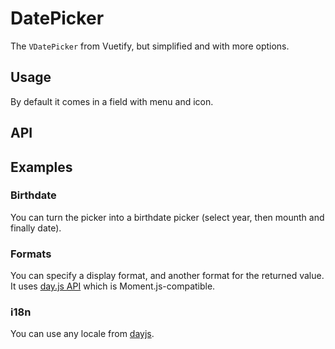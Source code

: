 # DatePicker

The `VDatePicker` from Vuetify, but simplified and with more options.

## Usage

By default it comes in a field with menu and icon.

<Example value="date-picker/base" />

## API

<API
  :component="{
    'props': [
      {
        name: 'color',
        default: `'primary'`,
        type: 'string',
        description: ''
      },
      {
        name: 'birthdate',
        default: 'false',
        type: 'boolean',
        description: ''
      },
      {
        name: 'dark',
        default: 'false',
        type: 'boolean',
        description: ''
      },
      {
        name: 'full-width',
        default: 'false',
        type: 'boolean',
        description: ''
      },
      {
        name: 'readonly',
        default: 'false',
        type: 'boolean',
        description: ''
      },
      {
        name: 'value',
        default: 'undefined',
        type: 'string',
        description: ''
      },
      {
        name: 'light',
        default: 'false',
        type: 'boolean',
        description: ''
      },
      {
        name: 'date-format',
        default: `'DD/MM/YYYY'`,
        type: 'string',
        description: ''
      },
      {
        name: 'date-format-return',
        default: `'DD/MM/YYYY'`,
        type: 'string',
        description: ''
      },
      {
        name: 'locale',
        default: `'fr-fr'`,
        type: 'string',
        description: ''
      }
    ],
    'slots': [
      {
        'name': 'default',
        'description': 'Default Vue slot. Put SVG for custom icon.'
      }
    ]
  }"
/>

## Examples

### Birthdate

You can turn the picker into a birthdate picker (select year, then mounth and finally date).

<Example value="date-picker/birthdate" />

### Formats

You can specify a display format, and another format for the returned value. It uses [day.js API](https://github.com/iamkun/dayjs) which is Moment.js-compatible.

<Example value="date-picker/format" />

### i18n

You can use any locale from [dayjs](https://github.com/iamkun/dayjs/tree/master/src/locale).

<Example value="date-picker/i18n" />
